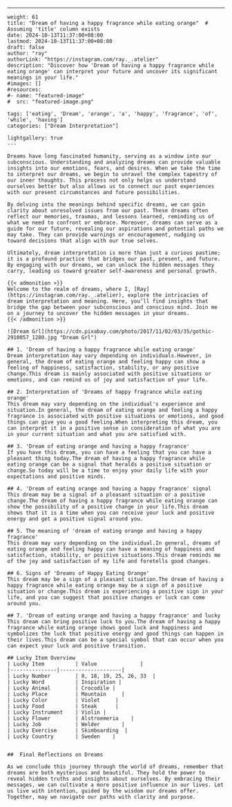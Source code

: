 ---
    weight: 61
    title: "Dream of having a happy fragrance while eating orange"  # Assuming 'title' column exists
    date: 2024-10-13T11:37:00+08:00
    lastmod: 2024-10-13T11:37:00+08:00
    draft: false
    author: "ray"
    authorLink: "https://instagram.com/ray._.atelier"
    description: "Discover how 'Dream of having a happy fragrance while eating orange' can interpret your future and uncover its significant meanings in your life."
    #images: []
    #resources:
    #- name: "featured-image"
    #  src: "featured-image.png"
    
    tags: ['eating', 'Dream', 'orange', 'a', 'happy', 'fragrance', 'of', 'while', 'having']
    categories: ["Dream Interpretation"]
    
    lightgallery: true
    ---
    
    Dreams have long fascinated humanity, serving as a window into our subconscious. Understanding and analyzing dreams can provide valuable insights into our emotions, fears, and desires. When we take the time to interpret our dreams, we begin to unravel the complex tapestry of our inner thoughts. This process not only helps us understand ourselves better but also allows us to connect our past experiences with our present circumstances and future possibilities.
    
    By delving into the meanings behind specific dreams, we can gain clarity about unresolved issues from our past. These dreams often reflect our memories, traumas, and lessons learned, reminding us of what we need to confront or embrace. Moreover, dreams can serve as a guide for our future, revealing our aspirations and potential paths we may take. They can provide warnings or encouragement, nudging us toward decisions that align with our true selves.
    
    Ultimately, dream interpretation is more than just a curious pastime; it is a profound practice that bridges our past, present, and future. By engaging with our dreams, we can unlock the hidden messages they carry, leading us toward greater self-awareness and personal growth.
    
    {{< admonition >}}
    Welcome to the realm of dreams, where I, [Ray](https://instagram.com/ray._.atelier), explore the intricacies of dream interpretation and meaning. Here, you’ll find insights that bridge the gap between your subconscious and conscious mind. Join me on a journey to uncover the hidden messages in your dreams.
    {{< /admonition >}}
    
    ![Dream Grl](https://cdn.pixabay.com/photo/2017/11/02/03/35/gothic-2910057_1280.jpg "Dream Grl")
    
    ## 1. 'Dream of having a happy fragrance while eating orange'
    Dream interpretation may vary depending on individuals.However, in general, the dream of eating orange and feeling happy can show a feeling of happiness, satisfaction, stability, or any positive change.This dream is mainly associated with positive situations or emotions, and can remind us of joy and satisfaction of your life.
    
    ## 2. Interpretation of 'Dreams of happy fragrance while eating orange'
    This dream may vary depending on the individual's experience and situation.In general, the dream of eating orange and feeling a happy fragrance is associated with positive situations or emotions, and good things can give you a good feeling.When interpreting this dream, you can interpret it in a positive sense in consideration of what you are in your current situation and what you are satisfied with.
    
    ## 3. 'Dream of eating orange and having a happy fragrance'
    If you have this dream, you can have a feeling that you can have a pleasant thing today.The dream of having a happy fragrance while eating orange can be a signal that heralds a positive situation or change.So today will be a time to enjoy your daily life with your expectations and positive minds.
    
    ## 4. 'Dream of eating orange and having a happy fragrance' signal
    This dream may be a signal of a pleasant situation or a positive change.The dream of having a happy fragrance while eating orange can show the possibility of a positive change in your life.This dream shows that it is a time when you can receive your luck and positive energy and get a positive signal around you.
    
    ## 5. The meaning of 'dream of eating orange and having a happy fragrance'
    This dream may vary depending on the individual.In general, dreams of eating orange and feeling happy can have a meaning of happiness and satisfaction, stability, or positive situations.This dream reminds me of the joy and satisfaction of my life and foretells good changes.
    
    ## 6. Signs of 'Dreams of Happy Eating Orange'
    This dream may be a sign of a pleasant situation.The dream of having a happy fragrance while eating orange may be a sign of a positive situation or change.This dream is experiencing a positive sign in your life, and you can suggest that positive changes or luck can come around you.
    
    ## 7. 'Dream of eating orange and having a happy fragrance' and lucky
    This dream can bring positive luck to you.The dream of having a happy fragrance while eating orange shows good luck and happiness and symbolizes the luck that positive energy and good things can happen in their lives.This dream can be a special symbol that can occur when you can expect your luck and positive transition.
    
    ## Lucky Item Overview
    | Lucky Item          | Value              |
    |---------------|--------------------|
    | Lucky Number        | 8, 18, 19, 25, 26, 33  |
    | Lucky Word          | Inspiration |
    | Lucky Animal        | Crocodile |
    | Lucky Place         | Mountain     |
    | Lucky Color         | Violet     |
    | Lucky Food          | Steak      |
    | Lucky Instrument    | Violin |
    | Lucky Flower        | Alstroemeria    |
    | Lucky Job           | Welder       |
    | Lucky Exercise      | Skimboarding  |
    | Lucky Country       | Sweden    |
    
    
    ##  Final Reflections on Dreams
    
    As we conclude this journey through the world of dreams, remember that dreams are both mysterious and beautiful. They hold the power to reveal hidden truths and insights about ourselves. By embracing their messages, we can cultivate a more positive influence in our lives. Let us live with intention, guided by the wisdom our dreams offer. Together, may we navigate our paths with clarity and purpose.
    